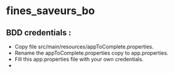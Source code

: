 ﻿# fines_saveurs_bo

## BDD credentials :
- Copy file src/main/resources/appToComplete.properties.
- Rename the appToComplete.properties copy to app.properties.
- Fill this app.properties file with your own credentials.
- 
